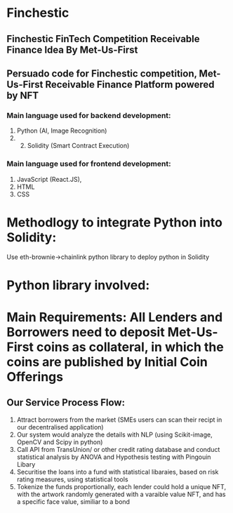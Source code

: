 # Finchestic
## Finchestic FinTech Competition Receivable Finance Idea By Met-Us-First
## Persuado code for Finchestic competition, Met-Us-First Receivable Finance Platform powered by NFT
### Main language used for backend development: 
1. Python (AI, Image Recognition) 
2. 2. Solidity (Smart Contract Execution)
### Main language used for frontend development: 
1. JavaScript (React.JS), 
2. HTML 
3. CSS
# Methodlogy to integrate Python into Solidity: 
Use eth-brownie->chainlink python library to deploy python in Solidity
# Python library involved:
# Main Requirements: All Lenders and Borrowers need to deposit Met-Us-First coins as collateral, in which the coins are published by Initial Coin Offerings
## Our Service Process Flow:
1. Attract borrowers from the market (SMEs users can scan their recipt in our decentralised application)
2. Our system would analyze the details with NLP (using Scikit-image, OpenCV and Scipy in python)
3. Call API from TransUnion/ or other credit rating database and conduct statistical analysis by ANOVA and Hypothesis testing with Pingouin Libary
4. Securitise the loans into a fund with statistical libaraies, based on risk rating measures, using statistical tools
5. Tokenize the funds proportionally, each lender could hold a unique NFT, with the artwork randomly generated with a varaible value NFT, and has a specific face value, similiar to a bond
